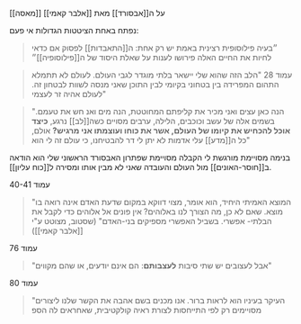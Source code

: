[[מאסה]] על ה[[אבסורד]] מאת [[אלבר קאמי]]

נפתח באחת הציטטות הגדולות אי פעם:
> ״בעיה פילוסופית רצינית באמת יש רק אחת: ה[[התאבדות]]
> לפסוק אם כדאי לחיות את החיים האלה פירושו לענות על שאלת היסוד של ה[[פילוסופיה]]״

> עמוד 28
> "הלב הזה שהוא שלי יישאר בלתי מוגדר לגבי העולם. לעולם לא תתמלא התהום המפרידה בין בטחוני בקיומי לבין  התוכן שאני מנסה לשוות לבטחון זה. לעולם אהיה זר לעצמי"

>"הנה כאן עצים ואני מכיר את קליפתם המחוטטת, 
>הנה מים ואנ חש את טעמם. בשמים אלה של עשב וכוכבים, הלילה, 
>ערבים מסויים כשה[[לב]] נרגע,
>**כיצד אוכל להכחיש את קיומו של העולם, אשר את כוחו ועוצמתו אני מרגיש?**
>אולם, כל ה[[מדע]] עלי אדמות לא יתן לי דר להבטיחנו, כי עולם זה לי הוא"

בנימה מסויימת מורגשת לי הקבלה מסויימת שפתרון האבסורד הראשוני שלי הוא הודאה ב[[חוסר-האונים]] מול העולם והעובדה שאני לא מבין אותו ומסירה ל[[כוח עליון]]. 

עמוד 40-41
>"המוצא האמיתי היחיד, הוא אומר, מצוי דווקא במקום שדעת האדם אינה רואה בו מוצא.
>שאם לא כן, מה הצורך לנו באלוהים? אין פונים אל אלוהים כדי לקבל את הבלתי- אפשרי. בשביל האפשרי מספיקים בני-האדם"
>(שסטוב, מצוטט ע"י [[אלבר קאמי]])

עמוד 76
>"אבל לעצובים יש שתי סיבות **לעצבותם**: הם אינם יודעים, או שהם מקווים"

עמוד 80
>"העיקר בעיניו הוא לראות ברור. אנו מכנים בשם אהבה את הקשר שלנו ליצורים מסויימים רק לפי התייחסות לצורת ראיה קולקטיבית, שאחראים לה הספ 